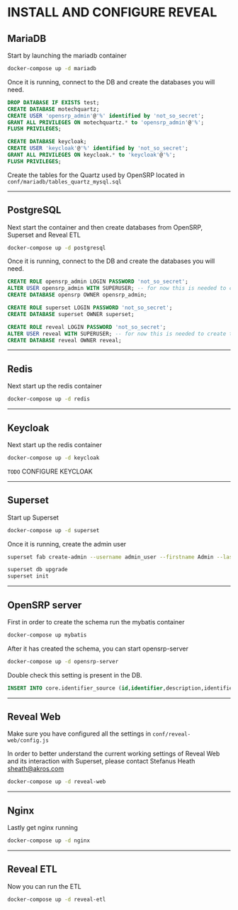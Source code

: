 # INSTALL AND CONFIGURE REVEAL

## MariaDB

Start by launching the mariadb container

```bash
docker-compose up -d mariadb
```

Once it is running, connect to the DB and create the databases you will need.

```sql
DROP DATABASE IF EXISTS test;
CREATE DATABASE motechquartz;
CREATE USER 'opensrp_admin'@'%' identified by 'not_so_secret';
GRANT ALL PRIVILEGES ON motechquartz.* to 'opensrp_admin'@'%';
FLUSH PRIVILEGES;

CREATE DATABASE keycloak;
CREATE USER 'keycloak'@'%' identified by 'not_so_secret';
GRANT ALL PRIVILEGES ON keycloak.* to 'keycloak'@'%';
FLUSH PRIVILEGES;
```

Create the tables for the Quartz used by OpenSRP located in `conf/mariadb/tables_quartz_mysql.sql`

---

## PostgreSQL

Next start the container and then create databases from OpenSRP, Superset and Reveal ETL

```bash
docker-compose up -d postgresql
```

Once it is running, connect to the DB and create the databases you will need.

```sql
CREATE ROLE opensrp_admin LOGIN PASSWORD 'not_so_secret';
ALTER USER opensrp_admin WITH SUPERUSER; -- for now this is needed to create the schema
CREATE DATABASE opensrp OWNER opensrp_admin;

CREATE ROLE superset LOGIN PASSWORD 'not_so_secret';
CREATE DATABASE superset OWNER superset;

CREATE ROLE reveal LOGIN PASSWORD 'not_so_secret';
ALTER USER reveal WITH SUPERUSER; -- for now this is needed to create the schema
CREATE DATABASE reveal OWNER reveal;
```

---

## Redis

Next start up the redis container

```bash
docker-compose up -d redis
```

---

## Keycloak

Next start up the redis container

```bash
docker-compose up -d keycloak
```

`TODO` CONFIGURE KEYCLOAK

---

## Superset

Start up Superset

```bash
docker-compose up -d superset
```

Once it is running, create the admin user

```bash
superset fab create-admin --username admin_user --firstname Admin --lastname User --email admin@yourdomain.com --password not_so_secret

superset db upgrade
superset init
```

---

## OpenSRP server

First in order to create the schema run the mybatis container

```bash
docker-compose up mybatis
```

After it has created the schema, you can start opensrp-server

```bash
docker-compose up -d opensrp-server
```

Double check this setting is present in the DB.

```sql
INSERT INTO core.identifier_source (id,identifier,description,identifier_validator_algorithm,base_character_set,first_identifier_base,prefix,suffix,min_length,max_length,regex_format,sequence_value) VALUES (1,2,'','LUHN_CHECK_DIGIT_ALGORITHM','0123456789','2000000','','',7,10,'',1);
```

---

## Reveal Web

Make sure you have configured all the settings in `conf/reveal-web/config.js`

In order to better understand the current working settings of Reveal Web and its interaction with Superset, please contact Stefanus Heath <sheath@akros.com>

```bash
docker-compose up -d reveal-web
```

---

## Nginx

Lastly get nginx running

```bash
docker-compose up -d nginx
```

---

## Reveal ETL

Now you can run the ETL

```bash
docker-compose up -d reveal-etl
```
